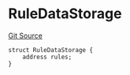 # RuleDataStorage
[Git Source](https://github.com/thrackle-io/tron/blob/6347e28a06cfe8dcc416f54eea2d35ee6b0ce9fd/src/protocol/economic/ruleProcessor/RuleProcessorDiamondLib.sol)


```solidity
struct RuleDataStorage {
    address rules;
}
```

